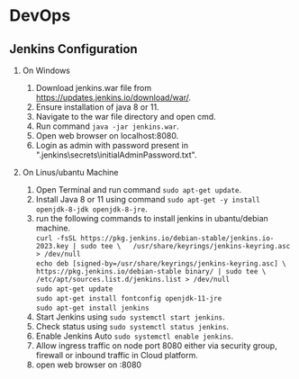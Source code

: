 # DevOps

## Jenkins Configuration

1. On Windows
    1. Download jenkins.war file from https://updates.jenkins.io/download/war/.
    2. Ensure installation of java 8 or 11.
    3. Navigate to the war file directory and open cmd.
    4. Run command `java -jar jenkins.war`.
    5. Open web browser on localhost:8080.
    6. Login as admin with password present in ".jenkins\secrets\initialAdminPassword.txt".

2. On Linus/ubantu Machine
    1. Open Terminal and run command `sudo apt-get update`.  
    2. Install Java 8 or 11 using command `sudo apt-get -y install openjdk-8-jdk openjdk-8-jre`.  
    3. run the following commands to install jenkins in ubantu/debian machine.  
        `curl -fsSL https://pkg.jenkins.io/debian-stable/jenkins.io-2023.key | sudo tee \  
        /usr/share/keyrings/jenkins-keyring.asc > /dev/null`  
        `echo deb [signed-by=/usr/share/keyrings/jenkins-keyring.asc] \  
        https://pkg.jenkins.io/debian-stable binary/ | sudo tee \  
        /etc/apt/sources.list.d/jenkins.list > /dev/null`  
        `sudo apt-get update`  
        `sudo apt-get install fontconfig openjdk-11-jre`  
        `sudo apt-get install jenkins`  
    4. Start Jenkins using `sudo systemctl start jenkins`.
    5. Check status using `sudo systemctl status jenkins`.
    6. Enable Jenkins Auto `sudo systemctl enable jenkins`.
    7. Allow ingress traffic on node port 8080 either via security group, firewall or inbound traffic in Cloud platform. 
    8. open web browser on <ipaddress>:8080